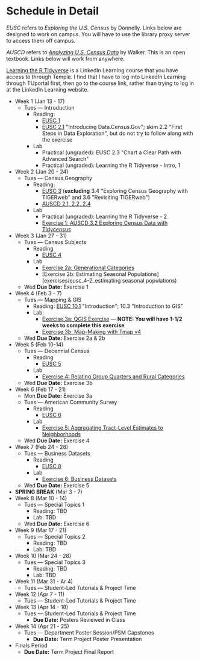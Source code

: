 # Schedule in Detail

*EUSC* refers to *Exploring the U.S. Census* by Donnelly. Links below are designed to work on campus. You will have to use the library proxy server to access them off campus.

*AUSCD* refers to [*Analyzing U.S. Census Data*](https://walker-data.com/census-r/index.html) by Walker. This is an open textbook. Links below will work from anywhere.

[Learning the R Tidyverse](https://www.linkedin.com/learning/learning-the-r-tidyverse-24332729) is a LinkedIn Learning course that you have access to through Temple. I find that I have to log into LinkedIn Learning through TUportal first, then go to the course link, rather than trying to log in at the LinkedIn Learning website.

* Week 1 (Jan 13 - 17)
    * Tues — Introduction
        * Reading: 
            * [EUSC 1](https://methods.sagepub.com/book/mono/exploring-the-us-census/chpt/1-placing-census-context)
            * [EUSC 2.1](https://methods.sagepub.com/book/mono/exploring-the-us-census/chpt/2-dive-into-data) "Introducing Data.Census.Gov"; skim 2.2 "First Steps in Data Exploration", but do not try to follow along with the exercise
        * Lab
            * Practical (ungraded): EUSC 2.3 "Chart a Clear Path with Advanced Search"
            * Practical (ungraded): Learning the R Tidyverse - Intro, 1
* Week 2 (Jan 20 - 24)
    * Tues — Census Geography
        * Reading: 
            * [EUSC 3](https://methods.sagepub.com/book/mono/exploring-the-us-census/chpt/3-census-geography) (**excluding** 3.4 "Exploring Census Geography with TIGERweb" and 3.6 "Revisiting TIGERweb")
            * [AUSCD 2.1, 2.2, 2.4](https://walker-data.com/census-r/an-introduction-to-tidycensus.html)
        * Lab
            * Practical (ungraded): Learning the R Tidyverse - 2
            * [Exercise 1: AUSCD 3.2 Exploring Census Data with Tidycensus](exercises/auscd_3-2_exploring_census_data_with_tidyverse_tools.md)
* Week 3 (Jan 27 - 31)
    * Tues — Census Subjects
        * Reading
            * [EUSC 4](https://methods.sagepub.com/book/mono/exploring-the-us-census/chpt/4-subject-characteristics)
        * Lab
            * [Exercise 2a: Generational Categories](exercises/eusc_4-1_generational_categories)
            * [Exercise 2b: Estimating Seasonal Populations](exercises/eusc_4-2_estimating seasonal populations)
    * Wed **Due Date:** Exercise 1
* Week 4 (Feb 3 - 7)
    * Tues — Mapping & GIS
        * Reading:
            [EUSC 10.1](https://methods.sagepub.com/book/mono/exploring-the-us-census/chpt/10-mapping-gis) "Introduction"; 10.3 "Introduction to GIS"
        * Lab:
            * [Exercise 3a: QGIS Exercise](exercises/eusc_10-4_qgis_exercise) — **NOTE: You will have 1-1/2 weeks to complete this exercise**
            * [Exercise 3b: Map-Making with Tmap v4](exercises/map-making_with_tmap4)
     * Wed **Due Date:** Exercise 2a & 2b
* Week 5 (Feb 10-14)
    * Tues — Decennial Census
        * Reading
            * [EUSC 5](https://methods.sagepub.com/book/mono/exploring-the-us-census/chpt/5-decennial-census)
        * Lab
            * [Exercise 4: Relating Group Quarters and Rural Categories](exercises/eusc_5-1_relating_group_quarters_and_rural_categories_with_calc)
    * Wed **Due Date:** Exercise 3b
* Week 6 (Feb 17 - 21)
    * Mon **Due Date:** Exercise 3a
    * Tues — American Community Survey
        * Reading
            * [EUSC 6](https://methods.sagepub.com/book/mono/exploring-the-us-census/chpt/6-american-community-survey)
        * Lab
            * [Exercise 5: Aggregating Tract-Level Estimates to Neighborhoods](exercises/eusc_6-1_aggregating_tract-level_estimates_to_neighborhoods)            
    * Wed **Due Date:** Exercise 4
* Week 7 (Feb 24 - 28)
    * Tues — Business Datasets
        * Reading
            * [EUSC 8](https://methods.sagepub.com/book/mono/exploring-the-us-census/chpt/8-business-datasets)
        * Lab
            * [Exercise 6: Business Datasets](exercises/business_datasets)
    * Wed **Due Date:** Exercise 5
* **SPRING BREAK** (Mar 3 - 7)
* Week 8 (Mar 10 - 14)
    * Tues — Special Topics 1
        * Reading: TBD
        * Lab: TBD
    * Wed **Due Date:** Exercise 6
* Week 9 (Mar 17 - 21)
    * Tues — Special Topics 2
        * Reading: TBD
        * Lab: TBD
* Week 10 (Mar 24 - 28)
    * Tues — Special Topics 3
        * Reading: TBD
        * Lab: TBD
* Week 11 (Mar 31 - Ar 4)
    * Tues — Student-Led Tutorials & Project Time
* Week 12 (Apr 7 - 11)
    * Tues — Student-Led Tutorials & Project Time
* Week 13 (Apr 14 - 18)
    * Tues — Student-Led Tutorials & Project Time
        * **Due Date:** Posters Reviewed in Class
* Week 14 (Apr 21 - 25)
    * Tues — Department Poster Session/PSM Capstones
        * **Due Date:** Term Project Poster Presentation
* Finals Period
    * **Due Date:** Term Project Final Report
